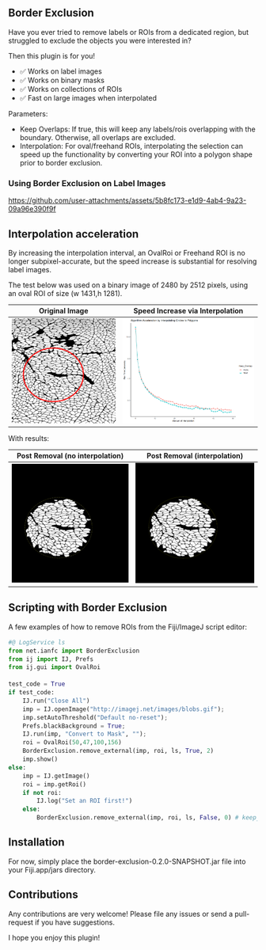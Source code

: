 ## Border Exclusion

Have you ever tried to remove labels or ROIs from a dedicated region, but struggled to exclude the objects you were interested in?

Then this plugin is for you!
* ✅ Works on label images
* ✅ Works on binary masks
* ✅ Works on collections of ROIs
* ✅ Fast on large images when interpolated

Parameters:
* Keep Overlaps: If true, this will keep any labels/rois overlapping with the boundary. Otherwise, all overlaps are excluded.
* Interpolation: For oval/freehand ROIs, interpolating the selection can speed up the functionality by converting your ROI into a polygon shape prior to border exclusion.

### Using Border Exclusion on Label Images

https://github.com/user-attachments/assets/5b8fc173-e1d9-4ab4-9a23-09a96e390f9f

## Interpolation acceleration

By increasing the interpolation interval, an OvalRoi or Freehand ROI is no longer subpixel-accurate, but the speed increase is substantial for resolving label images. 

The test below was used on a binary image of 2480 by 2512 pixels, using an oval ROI of size (w 1431,h 1281).

Original Image             |  Speed Increase via Interpolation
:-------------------------:|:-------------------------:
<img width="500" src="assets/medium_labels_ovalroi.png">  |  <img width="600" src="assets/Algorithm_Acceleration.png" alt="">

With results:

Post Removal (no interpolation) |  Post Removal (interpolation) 
:-------------------------:|:-------------------------:
<img width="500" src="assets/medium_labels_post_exclusion_50.png"> | <img width="500" src="assets/medium_labels_post_exclusion_nointerp.png">

## Scripting with Border Exclusion
A few examples of how to remove ROIs from the Fiji/ImageJ script editor:

```python
#@ LogService ls
from net.ianfc import BorderExclusion
from ij import IJ, Prefs
from ij.gui import OvalRoi

test_code = True
if test_code:
	IJ.run("Close All")
	imp = IJ.openImage("http://imagej.net/images/blobs.gif");
	imp.setAutoThreshold("Default no-reset");
	Prefs.blackBackground = True;
	IJ.run(imp, "Convert to Mask", "");
	roi = OvalRoi(50,47,100,156)
	BorderExclusion.remove_external(imp, roi, ls, True, 2)
	imp.show()
else:
	imp = IJ.getImage()
	roi = imp.getRoi()
	if not roi:
		IJ.log("Set an ROI first!")
	else:
		BorderExclusion.remove_external(imp, roi, ls, False, 0) # keep_overlaps: False, interpolation: 0
```

## Installation
For now, simply place the border-exclusion-0.2.0-SNAPSHOT.jar file into your Fiji.app/jars directory.

## Contributions
Any contributions are very welcome! Please file any issues or send a pull-request if you have suggestions.

I hope you enjoy this plugin!
